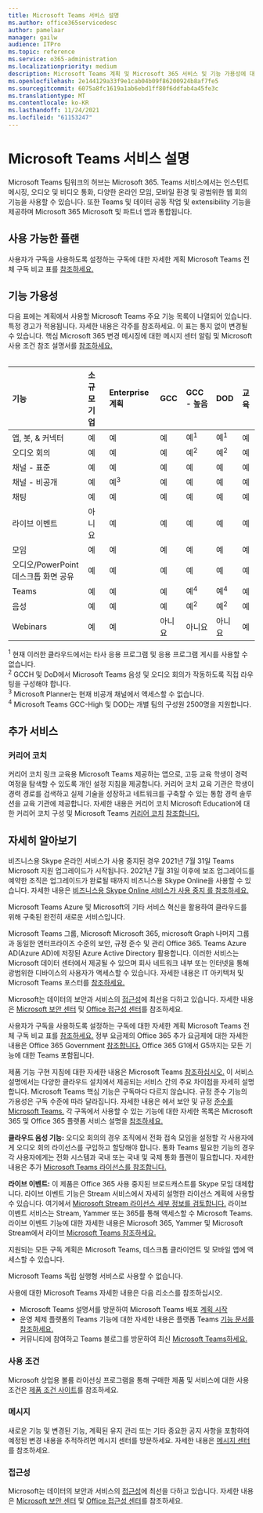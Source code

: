 ```yaml
---
title: Microsoft Teams 서비스 설명
ms.author: office365servicedesc
author: pamelaar
manager: gailw
audience: ITPro
ms.topic: reference
ms.service: o365-administration
ms.localizationpriority: medium
description: Microsoft Teams 계획 및 Microsoft 365 서비스 및 기능 가용성에 대해 Office 365 대해 자세히 알아보습니다.
ms.openlocfilehash: 2e144129a33f9e1cab04b09f86200924b8af7fe5
ms.sourcegitcommit: 6075a8fc1619a1ab6ebd1ff80f6ddfab4a45fe3c
ms.translationtype: MT
ms.contentlocale: ko-KR
ms.lasthandoff: 11/24/2021
ms.locfileid: "61153247"
---
```

# <a name="microsoft-teams-service-description"></a>Microsoft Teams 서비스 설명

Microsoft Teams 팀워크의 허브는 Microsoft 365. Teams 서비스에서는 인스턴트 메시징, 오디오 및 비디오 통화, 다양한 온라인 모임, 모바일 환경 및 광범위한 웹 회의 기능을 사용할 수 있습니다. 또한 Teams 및 데이터 공동 작업 및 extensibility 기능을 제공하며 Microsoft 365 Microsoft 및 파트너 앱과 통합됩니다.

## <a name="available-plans"></a>사용 가능한 플랜

사용자가 구독을 사용하도록 설정하는 구독에 대한 자세한 계획 Microsoft Teams 전체 구독 비교 표를 [참조하세요.](https://go.microsoft.com/fwlink/?linkid=2139145)

## <a name="feature-availability"></a>기능 가용성

다음 표에는 계획에서 사용할 Microsoft Teams 주요 기능 목록이 나열되어 있습니다. 특정 경고가 적용됩니다. 자세한 내용은 각주를 참조하세요. 이 표는 통지 없이 변경될 수 있습니다. 핵심 Microsoft 365 변경 메시징에 대한 메시지 센터 알림 및 Microsoft 사용 조건 참조 설명서를 [참조하세요.](https://www.microsoft.com/licensing/product-licensing/products)<br><br>

| 기능 | 소규모 기업 | Enterprise 계획 | GCC | GCC - 높음 | DOD | 교육 |
| :----- | :----- | :----- | :----- | :----- | :----- | :----- |
| 앱, 봇, & 커넥터 | 예 | 예 | 예 | 예<sup>1</sup> | 예<sup>1</sup> | 예 |
| 오디오 회의 | 예 | 예 | 예 | 예<sup>2</sup> | 예<sup>2</sup> | 예 |
| 채널 - 표준 | 예 | 예 | 예 | 예 | 예 | 예 |
| 채널 - 비공개 | 예 | 예<sup>3</sup> | 예 | 예 | 예 | 예 |
| 채팅 | 예 | 예 | 예 | 예 | 예 | 예 |
| 라이브 이벤트 | 아니요 | 예 | 예 | 예 | 예 | 예 |
| 모임 | 예 | 예 | 예 | 예 | 예 | 예 |
| 오디오/PowerPoint 데스크톱 화면 공유 | 예 | 예 | 예 | 예 | 예 | 예 |
| Teams | 예 | 예 | 예 | 예<sup>4</sup> | 예<sup>4</sup> | 예 |
| 음성 | 예 | 예 | 예 | 예<sup>2</sup> | 예<sup>2</sup> | 예 |
| Webinars | 예 | 예 | 아니요 | 아니요 | 아니요 | 예 |

<sup>1</sup> 현재 이러한 클라우드에서는 타사 응용 프로그램 및 응용 프로그램 게시를 사용할 수 없습니다. <br/>
<sup>2</sup> GCCH 및 DoD에서 Microsoft Teams 음성 및 오디오 회의가 작동하도록 직접 라우팅을 구성해야 합니다. <br/>
<sup>3</sup> Microsoft Planner는 현재 비공개 채널에서 액세스할 수 없습니다. <br/>
<sup>4</sup> Microsoft Teams GCC-High 및 DOD는 개별 팀의 구성원 2500명을 지원합니다.

## <a name="additional-services"></a>추가 서비스

### <a name="career-coach"></a>커리어 코치

커리어 코치 링크 교육용 Microsoft Teams 제공하는 앱으로, 고등 교육 학생이 경력 여정을 탐색할 수 있도록 개인 설정 지침을 제공합니다. 커리어 코치 교육 기관은 학생이 경력 경로를 검색하고 실제 기술을 성장하고 네트워크를 구축할 수 있는 통합 경력 솔루션을 교육 기관에 제공합니다. 자세한 내용은 커리어 코치 Microsoft Education에 대한 커리어 코치 구성 및 Microsoft Teams [커리어 코치](/microsoftteams/career-coach) [참조합니다.](https://www.microsoft.com/education/products/career-coach)

## <a name="learn-more"></a>자세히 알아보기

비즈니스용 Skype 온라인 서비스가 사용 중지된 경우 2021년 7월 31일 Teams Microsoft 지원 업그레이드가 시작됩니다. 2021년 7월 31일 이후에 보조 업그레이드를 예약한 조직은 업그레이드가 완료될 때까지 비즈니스용 Skype Online을 사용할 수 있습니다. 자세한 내용은 [비즈니스용 Skype Online 서비스가 사용 중지 를 참조하세요.](https://techcommunity.microsoft.com/t5/microsoft-teams-blog/the-skype-for-business-online-service-has-retired/ba-p/2596601)

Microsoft Teams Azure 및 Microsoft의 기타 서비스 혁신을 활용하여 클라우드를 위해 구축된 완전히 새로운 서비스입니다.

Microsoft Teams 그룹, Microsoft Microsoft 365, microsoft Graph 나머지 그룹과 동일한 엔터프라이즈 수준의 보안, 규정 준수 및 관리 Office 365. Teams Azure AD(Azure AD)에 저장된 Azure Active Directory 활용합니다. 이러한 서비스는 Microsoft 데이터 센터에서 제공될 수 있으며 회사 네트워크 내부 또는 인터넷을 통해 광범위한 디바이스의 사용자가 액세스할 수 있습니다. 자세한 내용은 IT 아키텍처 및 Microsoft Teams 포스터를 [참조하세요.](/microsoftteams/teams-architecture-solutions-posters)

Microsoft는 데이터의 보안과 서비스의 [접근성](https://www.microsoft.com/trust-center/compliance/accessibility)에 최선을 다하고 있습니다. 자세한 내용은 [Microsoft 보안 센터](https://www.microsoft.com/trust-center) 및 [Office 접근성 센터](https://support.office.com/article/Office-Accessibility-Center-Resources-for-people-with-disabilities-ecab0fcf-d143-4fe8-a2ff-6cd596bddc6d)를 참조하세요.

사용자가 구독을 사용하도록 설정하는 구독에 대한 자세한 계획 Microsoft Teams 전체 구독 비교 표를 [참조하세요.](https://go.microsoft.com/fwlink/?linkid=2139145) 정부 요금제의 Office 365 추가 요금제에 대한 자세한 내용은 Office 365 Government [참조합니다.](https://www.microsoft.com/microsoft-365/government/compare-office-365-government-plans) Office 365 G1에서 G5까지는 모든 기능에 대한 Teams 포함됩니다.

제품 기능 구현 지침에 대한 자세한 내용은 Microsoft Teams [참조하십시오.](/MicrosoftTeams) 이 서비스 설명에서는 다양한 클라우드 설치에서 제공되는 서비스 간의 주요 차이점을 자세히 설명합니다. Microsoft Teams 핵심 기능은 구독마다 다르지 않습니다. 규정 준수 기능의 가용성은 구독 수준에 따라 달라집니다. 자세한 내용은 에서 보안 및 규정 [준수를 Microsoft Teams.](/microsoftteams/security-compliance-overview) 각 구독에서 사용할 수 있는 기능에 대한 자세한 목록은 Microsoft 365 및 Office 365 플랫폼 서비스 설명을 [참조하세요.](/office365/servicedescriptions/office-365-platform-service-description/office-365-platform-service-description)

**클라우드 음성 기능:** 오디오 회의의 경우 조직에서 전화 접속 모임을 설정할 각 사용자에게 오디오 회의 라이선스를 구입하고 할당해야 합니다. 통화 Teams 필요한 기능의 경우 각 사용자에게는 전화 시스템과 국내 또는 국내 및 국제 통화 플랜이 필요합니다. 자세한 내용은 추가 [Microsoft Teams 라이선스를 참조합니다.](/microsoftteams/teams-add-on-licensing/microsoft-teams-add-on-licensing)

**라이브 이벤트:** 이 제품은 Office 365 사용 중지된 브로드캐스트를 Skype 모임 대체합니다. 라이브 이벤트 기능은 Stream 서비스에서 자세히 설명한 라이선스 계획에 사용할 수 있습니다. 여기에서 [Microsoft Stream 라이선스 세부 정보를 검토합니다.](/stream/license-overview) 라이브 이벤트 서비스는 Stream, Yammer 또는 365를 통해 액세스할 수 Microsoft Teams. 라이브 이벤트 기능에 대한 자세한 내용은 Microsoft 365, Yammer 및 Microsoft Stream에서 라이브 [Microsoft Teams 참조하세요.](/stream/live-event-m365)

지원되는 모든 구독 계획은 Microsoft Teams, 데스크톱 클라이언트 및 모바일 앱에 액세스할 수 있습니다.

Microsoft Teams 독립 실행형 서비스로 사용할 수 없습니다.

사용에 대한 Microsoft Teams 자세한 내용은 다음 리소스를 참조하십시오.

- Microsoft Teams 설명서를 방문하여 Microsoft Teams 배포 [계획 시작](https://aka.ms/SuccessWithTeams)
- 운영 체제 플랫폼의 Teams 기능에 대한 자세한 내용은 플랫폼 Teams [기능 문서를 참조하세요.](https://aka.ms/teamsfeaturesbyplatform)
- 커뮤니티에 참여하고 Teams 블로그를 방문하여 최신 [Microsoft Teams하세요.](https://aka.ms/TeamsBlog)

### <a name="licensing-terms"></a>사용 조건

Microsoft 상업용 볼륨 라이선싱 프로그램을 통해 구매한 제품 및 서비스에 대한 사용 조건은 [제품 조건 사이트](https://www.microsoft.com/licensing/terms/)를 참조하세요.

### <a name="messaging"></a>메시지

새로운 기능 및 변경된 기능, 계획된 유지 관리 또는 기타 중요한 공지 사항을 포함하여 예정된 변경 내용을 추적하려면 메시지 센터를 방문하세요. 자세한 내용은 [메시지 센터](/microsoft-365/admin/manage/message-center)를 참조하세요.

### <a name="accessibility"></a>접근성

Microsoft는 데이터의 보안과 서비스의 [접근성](https://www.microsoft.com/trust-center/compliance/accessibility)에 최선을 다하고 있습니다. 자세한 내용은 [Microsoft 보안 센터](https://www.microsoft.com/trust-center) 및 [Office 접근성 센터](https://support.office.com/article/ecab0fcf-d143-4fe8-a2ff-6cd596bddc6d)를 참조하세요.

